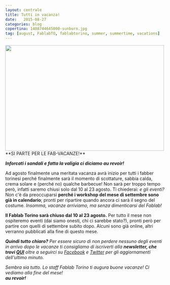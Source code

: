 ```yaml
---
layout: centrale
title: Tutti in vacanza!
date:   2015-08-27
categories: blog
copertina: 1408744645000-sunburn.jpg
tag: [august, FablabTO, fablabtorino, summer, summertime, vacations]
---
```

<img src="/img/blog/1408744645000-sunburn.jpg" width="500" height="333">
**SI PARTE PER LE FAB-VACANZE!**

**_Inforcati i sandali e fatta la valigia ci diciamo au revoir!_**    

Ad agosto finalmente una meritata vacanza avrà inizio per tutti i fabber torinesi perché finalmente sarà il momento di scottature, sabbia calda, crema solare e (perché no) qualche barbecue!
Non sarà per troppo tempo però, infatti saremo chiusi solo dal 10 al 23 agosto. Ti chiederai: _e gli eventi?_ Non c'è da preoccuparsi **perché i workshop del mese di settembre sono già in calendario**; pronti per ripartire quando ancora ci sarà il segno del costume. _Insomma, vacanze arriviamo, ma senza dimenticarsi del Fablab!_

**Il Fablab Torino sarà chiuso dal 10 al 23 agosto.**
Per tutto il mese non ospiteremo eventi (dai siamo onesti, chi ci sarebbe stato?), pronti però per partire con quelli di settembre subito dopo. Alcuni sono già online, altri verranno pubblicati alla fine di questo mese.

**_Quindi tutto chiaro?_** _Per essere sicuro di non perdere nessuno degli eventi in arrivo dopo le vacanze ti consigliamo di iscriverti alla **newsletter, che trovi [QUI](http://fablabtorino.org/newsletter/)** oltre a seguirci su [Facebook](https://www.facebook.com/fablabtorino?ref=aymt_homepage_panel) e [Twitter](https://twitter.com/Fablabtorino) per gli aggiornamenti dell'ultimo minuto._

_Sembra sia tutto.
Lo staff Fablab Torino ti augura buone vacanze!
Ci vediamo alla fine del mese!  
**au revoir!**_
